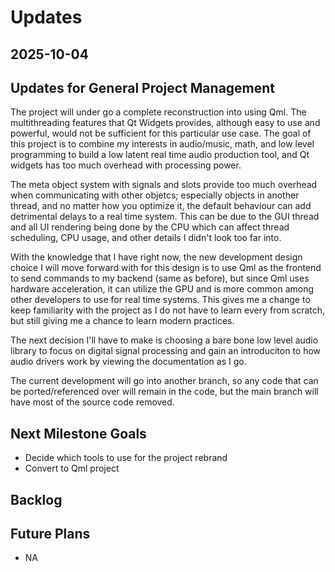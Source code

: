 # Updates

## 2025-10-04

## Updates for General Project Management

The project will under go a complete reconstruction into using Qml. The multithreading features that Qt Widgets provides, although easy to use and powerful, would not be sufficient for this particular use case. The goal of this project is to combine my interests in audio/music, math, and low level programming to build a low latent real time audio production tool, and Qt widgets has too much overhead with processing power.

The meta object system with signals and slots provide too much overhead when communicating with other objetcs; especially objects in another thread, and no matter how you optimize it, the default behaviour can add detrimental delays to a real time system. This can be due to the GUI thread and all UI rendering being done by the CPU which can affect thread scheduling, CPU usage, and other details I didn't look too far into.

With the knowledge that I have right now, the new development design choice I will move forward with for this design is to use Qml as the frontend to send commands to my backend (same as before), but since Qml uses hardware acceleration, it can utilize the GPU and is more common among other developers to use for real time systems. This gives me a change to keep familiarity with the project as I do not have to learn every from scratch, but still giving me a chance to learn modern practices.

The next decision I'll have to make is choosing a bare bone low level audio library to focus on digital signal processing and gain an introduciton to how audio drivers work by viewing the documentation as I go.

The current development will go into another branch, so any code that can be ported/referenced over will remain in the code, but the main branch will have most of the source code removed.

## Next Milestone Goals

* Decide which tools to use for the project rebrand
* Convert to Qml project

## Backlog

## Future Plans

* NA
